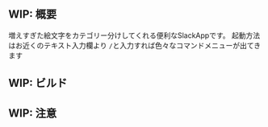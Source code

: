 ## WIP: 概要
 増えすぎた絵文字をカテゴリー分けしてくれる便利なSlackAppです。
起動方法はお近くのテキスト入力欄より `/`と入力すれば色々なコマンドメニューが出てきます

## WIP: ビルド

## WIP: 注意


